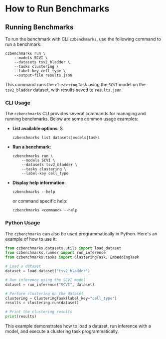 # How to Run Benchmarks


## Running Benchmarks

To run the benchmark with CLI `czbenchmarks`, use the following command to run a benchmark:

```
czbenchmarks run \
    --models SCVI \
    --datasets tsv2_bladder \
    --tasks clustering \
    --label-key cell_type \
    --output-file results.json
```

This command runs the `clustering` task using the `SCVI` model on the `tsv2_bladder` dataset, with results saved to `results.json`.

### CLI Usage

The `czbenchmarks` CLI provides several commands for managing and running benchmarks. Below are some common usage examples:

- **List available options**:
S
    ```
    czbenchmarks list datasets|models|tasks
    ```

- **Run a benchmark**:

    ```
    czbenchmarks run \
        --models SCVI \
        --datasets tsv2_bladder \
        --tasks clustering \
        --label-key cell_type
    ```

- **Display help information**:


    ```
    czbenchmarks --help
    ```

    or command specific help:

    ```
    czbenchmarks <command> --help
    ```

### Python Usage

The `czbenchmarks` can also be used programmatically in Python. Here's an example of how to use it:

```python
from czbenchmarks.datasets.utils import load_dataset
from czbenchmarks.runner import run_inference
from czbenchmarks.tasks import ClusteringTask, EmbeddingTask

# Load a dataset
dataset = load_dataset("tsv2_bladder")

# Run inference using the SCVI model
dataset = run_inference("SCVI", dataset)

# Perform clustering on the dataset
clustering = ClusteringTask(label_key="cell_type")
results = clustering.run(dataset)

# Print the clustering results
print(results)
```

This example demonstrates how to load a dataset, run inference with a model, and execute a clustering task programmatically.